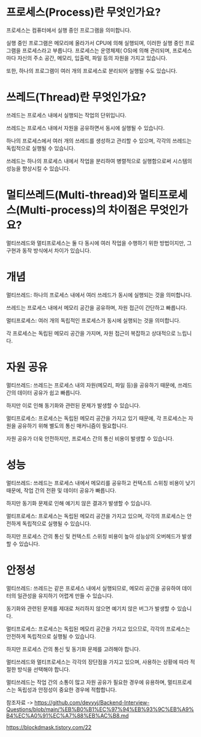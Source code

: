 프로세스(Process)란 무엇인가요?
===

프로세스는 컴퓨터에서 실행 중인 프로그램을 의미합니다. 

실행 중인 프로그램은 메모리에 올라가서 CPU에 의해 실행되며, 이러한 실행 중인 프로그램을 프로세스라고 부릅니다. 프로세스는 운영체제( OS)에 의해 관리되며, 프로세스마다 자신의 주소 공간, 메모리, 입출력, 파일 등의 자원을 가지고 있습니다.

또한, 하나의 프로그램이 여러 개의 프로세스로 분리되어 실행될 수도 있습니다.

쓰레드(Thread)란 무엇인가요?
===
쓰레드는 프로세스 내에서 실행되는 작업의 단위입니다. 

쓰레드는 프로세스 내에서 자원을 공유하면서 동시에 실행될 수 있습니다.

하나의 프로세스에서 여러 개의 쓰레드를 생성하고 관리할 수 있으며, 각각의 쓰레드는 독립적으로 실행될 수 있습니다. 

쓰레드는 하나의 프로세스 내에서 작업을 분리하여 병렬적으로 실행함으로써 시스템의 성능을 향상시킬 수 있습니다.

멀티쓰레드(Multi-thread)와 멀티프로세스(Multi-process)의 차이점은 무엇인가요?
===

멀티쓰레드와 멀티프로세스는 둘 다 동시에 여러 작업을 수행하기 위한 방법이지만, 그 구현과 동작 방식에서 차이가 있습니다.

개념
===
멀티쓰레드: 하나의 프로세스 내에서 여러 쓰레드가 동시에 실행되는 것을 의미합니다. 

쓰레드는 프로세스 내에서 메모리 공간을 공유하며, 자원 접근이 간단하고 빠릅니다.

멀티프로세스: 여러 개의 독립적인 프로세스가 동시에 실행되는 것을 의미합니다.

각 프로세스는 독립된 메모리 공간을 가지며, 자원 접근이 복잡하고 상대적으로 느립니다.

자원 공유
====
멀티쓰레드: 쓰레드는 프로세스 내의 자원(메모리, 파일 등)을 공유하기 때문에, 쓰레드 간의 데이터 공유가 쉽고 빠릅니다. 

하지만 이로 인해 동기화와 관련된 문제가 발생할 수 있습니다.

멀티프로세스: 프로세스는 독립된 메모리 공간을 가지고 있기 때문에, 각 프로세스는 자원을 공유하기 위해 별도의 통신 매커니즘이 필요합니다.

자원 공유가 더욱 안전하지만, 프로세스 간의 통신 비용이 발생할 수 있습니다.


성능
===
멀티쓰레드: 쓰레드는 프로세스 내에서 메모리를 공유하고 컨텍스트 스위칭 비용이 낮기 때문에, 작업 간의 전환 및 데이터 공유가 빠릅니다. 

하지만 동기화 문제로 인해 예기치 않은 결과가 발생할 수 있습니다.

멀티프로세스: 프로세스는 독립된 메모리 공간을 가지고 있으며, 각각의 프로세스는 안전하게 독립적으로 실행될 수 있습니다. 

하지만 프로세스 간의 통신 및 컨텍스트 스위칭 비용이 높아 성능상의 오버헤드가 발생할 수 있습니다.

안정성
===
멀티쓰레드: 쓰레드는 같은 프로세스 내에서 실행되므로, 메모리 공간을 공유하여 데이터의 일관성을 유지하기 어렵게 만들 수 있습니다. 

동기화와 관련된 문제를 제대로 처리하지 않으면 예기치 않은 버그가 발생할 수 있습니다.

멀티프로세스: 프로세스는 독립된 메모리 공간을 가지고 있으므로, 각각의 프로세스는 안전하게 독립적으로 실행될 수 있습니다. 

하지만 프로세스 간의 통신 및 동기화 문제를 고려해야 합니다.

멀티쓰레드와 멀티프로세스는 각각의 장단점을 가지고 있으며, 사용하는 상황에 따라 적절한 방식을 선택해야 합니다. 

멀티쓰레드는 작업 간의 소통이 많고 자원 공유가 필요한 경우에 유용하며, 멀티프로세스는 독립성과 안정성이 중요한 경우에 적합합니다.



참조자료 -> https://github.com/devyyj/Backend-Interview-Questions/blob/main/%EB%B0%B1%EC%97%94%EB%93%9C%EB%A9%B4%EC%A0%91%EC%A7%88%EB%AC%B8.md


https://blockdmask.tistory.com/22
